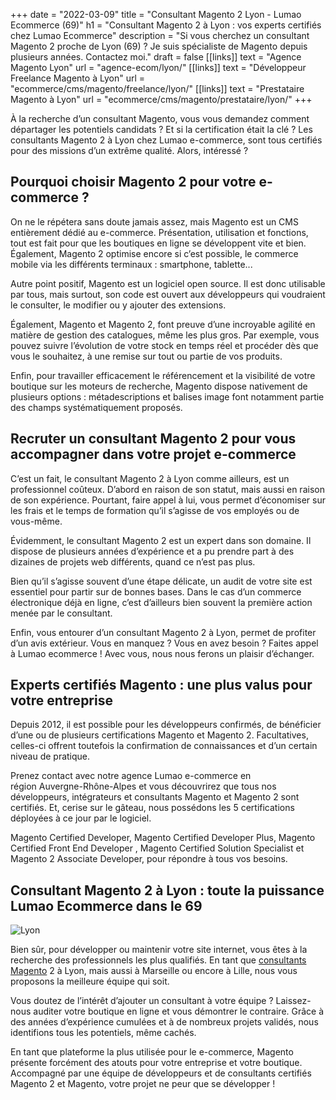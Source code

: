 +++
date = "2022-03-09"
title = "Consultant Magento 2 Lyon - Lumao Ecommerce (69)"
h1 = "Consultant Magento 2 à Lyon : vos experts certifiés chez Lumao Ecommerce"
description = "Si vous cherchez un consultant Magento 2 proche de Lyon (69) ? Je suis spécialiste de Magento depuis plusieurs années. Contactez moi."
draft = false
[[links]]
    text = "Agence Magento Lyon"
    url = "agence-ecom/lyon/"
[[links]]
    text = "Développeur Freelance Magento à Lyon"
    url = "ecommerce/cms/magento/freelance/lyon/"
[[links]]
    text = "Prestataire Magento à Lyon"
    url = "ecommerce/cms/magento/prestataire/lyon/"
+++

À la recherche d’un consultant Magento, vous vous demandez comment départager les potentiels candidats ? Et si la certification était la clé ? Les consultants Magento 2 à Lyon chez Lumao e-commerce, sont tous certifiés pour des missions d’un extrême qualité. Alors, intéressé ?

## Pourquoi choisir Magento 2 pour votre e-commerce ?

On ne le répétera sans doute jamais assez, mais Magento est un CMS entièrement dédié au e-commerce. Présentation, utilisation et fonctions, tout est fait pour que les boutiques en ligne se développent vite et bien. Également, Magento 2 optimise encore si c’est possible, le commerce mobile via les différents terminaux : smartphone, tablette...

Autre point positif, Magento est un logiciel open source. Il est donc utilisable par tous, mais surtout, son code est ouvert aux développeurs qui voudraient le consulter, le modifier ou y ajouter des extensions.

Également, Magento et Magento 2, font preuve d’une incroyable agilité en matière de gestion des catalogues, même les plus gros. Par exemple, vous pouvez suivre l’évolution de votre stock en temps réel et procéder dès que vous le souhaitez, à une remise sur tout ou partie de vos produits.

Enfin, pour travailler efficacement le référencement et la visibilité de votre boutique sur les moteurs de recherche, Magento dispose nativement de plusieurs options : métadescriptions et balises image font notamment partie des champs systématiquement proposés.

## Recruter un consultant Magento 2 pour vous accompagner dans votre projet e-commerce

C’est un fait, le consultant Magento 2 à Lyon comme ailleurs, est un professionnel coûteux. D’abord en raison de son statut, mais aussi en raison de son expérience. Pourtant, faire appel à lui, vous permet d’économiser sur les frais et le temps de formation qu’il s’agisse de vos employés ou de vous-même.

Évidemment, le consultant Magento 2 est un expert dans son domaine. Il dispose de plusieurs années d’expérience et a pu prendre part à des dizaines de projets web différents, quand ce n’est pas plus.

Bien qu’il s’agisse souvent d’une étape délicate, un audit de votre site est essentiel pour partir sur de bonnes bases. Dans le cas d’un commerce électronique déjà en ligne, c’est d’ailleurs bien souvent la première action menée par le consultant.

Enfin, vous entourer d’un consultant Magento 2 à Lyon, permet de profiter d’un avis extérieur. Vous en manquez ? Vous en avez besoin ? Faites appel à Lumao ecommerce ! Avec vous, nous nous ferons un plaisir d’échanger.

## Experts certifiés Magento : une plus valus pour votre entreprise

Depuis 2012, il est possible pour les développeurs confirmés, de bénéficier d’une ou de plusieurs certifications Magento et Magento 2. Facultatives, celles-ci offrent toutefois la confirmation de connaissances et d’un certain niveau de pratique.

Prenez contact avec notre agence Lumao e-commerce en région Auvergne-Rhône-Alpes et vous découvrirez que tous nos développeurs, intégrateurs et consultants Magento et Magento 2 sont certifiés. Et, cerise sur le gâteau, nous possédons les 5 certifications déployées à ce jour par le logiciel.

Magento Certified Developer, Magento Certified Developer Plus, Magento Certified Front End Developer , Magento Certified Solution Specialist et Magento 2 Associate Developer, pour répondre à tous vos besoins.

## Consultant Magento 2 à Lyon : toute la puissance Lumao Ecommerce dans le 69

<img class="animate zoomIn margin-auto" src="/images/ville/lyon.png" alt="Lyon" />

Bien sûr, pour développer ou maintenir votre site internet, vous êtes à la recherche des professionnels les plus qualifiés. En tant que [consultants Magento](/ecommerce/cms/magento/consultant/) 2 à Lyon, mais aussi à Marseille ou encore à Lille, nous vous proposons la meilleure équipe qui soit.

Vous doutez de l’intérêt d’ajouter un consultant à votre équipe ? Laissez-nous auditer votre boutique en ligne et vous démontrer le contraire. Grâce à des années d’expérience cumulées et à de nombreux projets validés, nous identifions tous les potentiels, même cachés.

En tant que plateforme la plus utilisée pour le e-commerce, Magento présente forcément des atouts pour votre entreprise et votre boutique. Accompagné par une équipe de développeurs et de consultants certifiés Magento 2 et Magento, votre projet ne peur que se développer !

